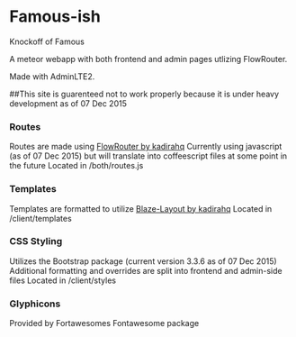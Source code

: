# Famous-ish
Knockoff of Famous
 
A meteor webapp with both frontend and admin pages utlizing FlowRouter. 

Made with AdminLTE2. 

##This site is guarenteed not to work properly because it is under heavy development as of 07 Dec 2015


### Routes

Routes are made using [FlowRouter by kadirahq](https://github.com/kadirahq/flow-router)
Currently using javascript (as of 07 Dec 2015) but will translate into coffeescript files at some point in the future
Located in /both/routes.js

### Templates
Templates are formatted to utilize [Blaze-Layout by kadirahq](https://github.com/kadirahq/blaze-layout) 
Located in /client/templates

### CSS Styling
Utilizes the Bootstrap package (current version 3.3.6 as of 07 Dec 2015) 
Additional formatting and overrides are split into frontend and admin-side files
Located in /client/styles

### Glyphicons
Provided by Fortawesomes Fontawesome package
